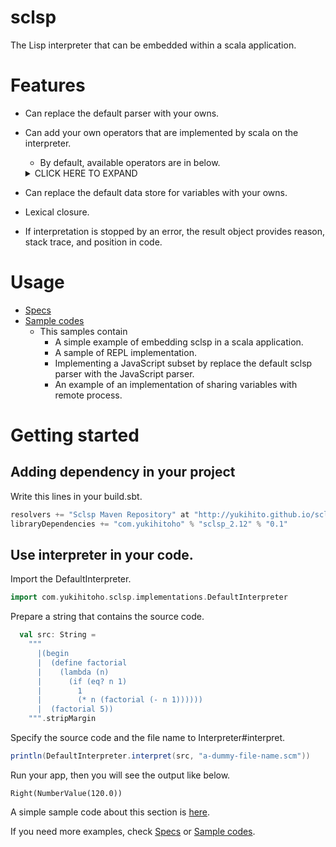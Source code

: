 # sclsp
The Lisp interpreter that can be embedded within a scala application.
    
# Features
- Can replace the default parser with your owns.
- Can add your own operators that are implemented by scala on the interpreter.
  - By default, available operators are in below.
  <details><summary>CLICK HERE TO EXPAND</summary>

    - lambda
    - car
    - cdr
    - cons
    - list
    - quote
    - \'
    - define
    - if
    - ==
    - <=
    - <
    - \>
    - \>=
    - \+
    - \-
    - \*
    - /
    - and
    - or
    - not
    - eq?
    - atom?
    - begin
    - exit
    - print
    - set!
    - while

    </details>
- Can replace the default data store for variables with your owns.    
- Lexical closure.
- If interpretation is stopped by an error, the result object provides reason, stack trace, and position in code.  

# Usage
- [Specs](https://github.com/Yukihito/sclsp/tree/master/src/test/scala/com/yukihitoho/sclsp/interpreter)
- [Sample codes](https://github.com/Yukihito/sclsp-samples)
  - This samples contain
    - A simple example of embedding sclsp in a scala application.
    - A sample of REPL implementation.
    - Implementing a JavaScript subset by replace the default sclsp parser with the JavaScript parser.
    - An example of an implementation of sharing variables with remote process.

# Getting started
## Adding dependency in your project
Write this lines in your build.sbt.
```scala
resolvers += "Sclsp Maven Repository" at "http://yukihito.github.io/sclsp"
libraryDependencies += "com.yukihitoho" % "sclsp_2.12" % "0.1"
```

## Use interpreter in your code.
Import the DefaultInterpreter.
```scala
import com.yukihitoho.sclsp.implementations.DefaultInterpreter

```

Prepare a string that contains the source code.
```scala
  val src: String =
    """
      |(begin
      |  (define factorial
      |    (lambda (n)
      |      (if (eq? n 1)
      |        1
      |        (* n (factorial (- n 1))))))
      |  (factorial 5))
    """.stripMargin
```

Specify the source code and the file name to Interpreter#interpret.

```scala
println(DefaultInterpreter.interpret(src, "a-dummy-file-name.scm"))
```

Run your app, then you will see the output like below.
```
Right(NumberValue(120.0))
``` 

A simple sample code about this section is [here](https://github.com/Yukihito/sclsp-samples/blob/master/src/main/scala/com/yukihitoho/sclspsamples/simpleusage/Main.scala).


If you need more examples, check [Specs](https://github.com/Yukihito/sclsp/tree/master/src/test/scala/com/yukihitoho/sclsp/interpreter) or [Sample codes](https://github.com/Yukihito/sclsp-samples). 
